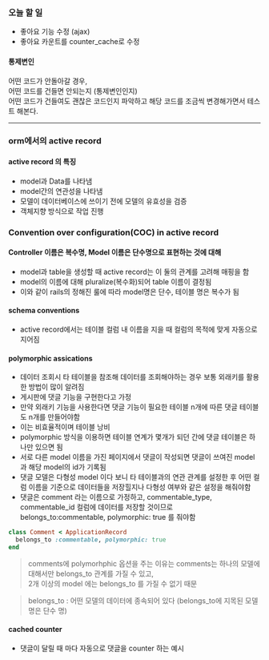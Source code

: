 ### 오늘 할 일 
- 좋아요 기능 수정 (ajax) 
- 좋아요 카운트를 counter_cache로 수정 



#### 통제변인
어떤 코드가 안돌아갈 경우,<br>
어떤 코드를 건들면 안되는지 (통제변인인지)<br>
어떤 코드가 건들여도 괜찮은 코드인지 파악하고 해당 코드를 조금씩 변경해가면서 테스트 해본다.

_____________


### orm에서의 active record
#### active record 의 특징 
- model과 Data를 나타냄
- model간의 연관성을 나타냄
- 모델이 데이터베이스에 쓰이기 전에 모델의 유효성을 검증
- 객체지향 방식으로 작업 진행 

### Convention over configuration(COC) in active record
#### Controller 이름은 복수명, Model 이름은 단수명으로 표현하는 것에 대해 
- model과 table을 생성할 때 active record는 이 둘의 관계를 고려해 매핑을 함
- model의 이름에 대해 pluralize(복수화)되어 table 이름이 결정됨 
- 이와 같이 rails의 정해진 룰에 따라 model명은 단수, 테이블 명은 복수가 됨 

#### schema conventions 
- active record에서는 테이블 컬럼 내 이름을 지을 때 컬럼의 목적에 맞게 자동으로 지어짐

#### polymorphic assications
- 데이터 조회시 타 테이블을 참조해 데이터를 조회해야하는 경우 보통 외래키를 활용한 방법이 많이 알려짐 
- 게시판에 댓글 기능을 구현한다고 가정
- 만약 외래키 기능을 사용한다면 댓글 기능이 필요한 테이블 n개에 따른 댓글 테이블도 n개를 만들어야함 
- 이는 비효율적이며 테이블 낭비
- polymorphic 방식을 이용하면 테이블 연계가 몇개가 되던 간에 댓글 테이블은 하나만 있으면 됨 
- 서로 다른 model 이름을 가진 페이지에서 댓글이 작성되면 댓글이 쓰여진 model과 해당 model의 id가 기록됨 
- 댓글 모델은 다형성 model 이다 보니 타 테이블과의 연관 관계를 설정한 후 어떤 컬럼 이름을 기준으로 데이터들을 저장힐지나 다형성 여부와 같은 설정을 해줘야함 
- 댓글은 comment 라는 이름으로 가정하고, commentable_type, commentable_id 컬럼에 데이터를 저장할 것이므로 <br>
   belongs_to:commentable, polymorphic: true 를 줘야함 
```ruby
class Comment < ApplicationRecord
  belongs_to :commentable, polymorphic: true
end
```
> comments에 polymorhphic 옵션을 주는 이유는 comments는 하나의 모델에 대해서만 belongs_to 관계를 가질 수 있고, <br>
  2개 이상의 model 에는 belongs_to 를 가질 수 없기 때문 
  
> belongs_to : 어떤 모델의 데이터에 종속되어 있다 (belongs_to에 지목된 모델명은 단수 명)


#### cached counter
- 댓글이 달릴 때 마다 자동으로 댓글을 counter 하는 예시 


